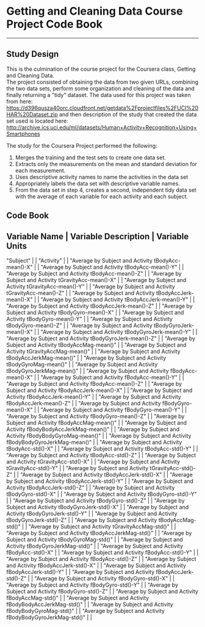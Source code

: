 # Getting and Cleaning Data Course Project Code Book
***

## Study Design
This is the culmination of the course project for the Coursera class, Getting and Cleaning Data.  
The project consisted of obtaining the data from two given URLs, combining the two data sets, perform some organization and cleaning of the data and finally returning a "tidy" dataset.
The data used for this project was taken from here: https://d396qusza40orc.cloudfront.net/getdata%2Fprojectfiles%2FUCI%20HAR%20Dataset.zip and then description of the study that created the data set used is located here: http://archive.ics.uci.edu/ml/datasets/Human+Activity+Recognition+Using+Smartphones 

The study for the Coursera Project performed the following:
1. Merges the training and the test sets to create one data set.
2. Extracts only the measurements on the mean and standard deviation for each measurement. 
3. Uses descriptive activity names to name the activities in the data set
4. Appropriately labels the data set with descriptive variable names. 
5. From the data set in step 4, creates a second, independent tidy data set with the average of each variable for each activity and each subject.

## Code Book


Variable Name | Variable Description | Variable Units
-----------------------------------------
"Subject" |  | 
"Activity" |  | 
"Average by Subject and Activity tBodyAcc-mean()-X" |  | 
"Average by Subject and Activity tBodyAcc-mean()-Y" |  | 
"Average by Subject and Activity tBodyAcc-mean()-Z" |  | 
"Average by Subject and Activity tGravityAcc-mean()-X" |  | 
"Average by Subject and Activity tGravityAcc-mean()-Y" |  | 
"Average by Subject and Activity tGravityAcc-mean()-Z" |  | 
"Average by Subject and Activity tBodyAccJerk-mean()-X" |  | 
"Average by Subject and Activity tBodyAccJerk-mean()-Y" |  | 
"Average by Subject and Activity tBodyAccJerk-mean()-Z" |  | 
"Average by Subject and Activity tBodyGyro-mean()-X" |  | 
"Average by Subject and Activity tBodyGyro-mean()-Y" |  | 
"Average by Subject and Activity tBodyGyro-mean()-Z" |  | 
"Average by Subject and Activity tBodyGyroJerk-mean()-X" |  | 
"Average by Subject and Activity tBodyGyroJerk-mean()-Y" |  | 
"Average by Subject and Activity tBodyGyroJerk-mean()-Z" |  | 
"Average by Subject and Activity tBodyAccMag-mean()" |  | 
"Average by Subject and Activity tGravityAccMag-mean()" |  | 
"Average by Subject and Activity tBodyAccJerkMag-mean()" |  | 
"Average by Subject and Activity tBodyGyroMag-mean()" |  | 
"Average by Subject and Activity tBodyGyroJerkMag-mean()" |  | 
"Average by Subject and Activity fBodyAcc-mean()-X" |  | 
"Average by Subject and Activity fBodyAcc-mean()-Y" |  | 
"Average by Subject and Activity fBodyAcc-mean()-Z" |  | 
"Average by Subject and Activity fBodyAccJerk-mean()-X" |  | 
"Average by Subject and Activity fBodyAccJerk-mean()-Y" |  | 
"Average by Subject and Activity fBodyAccJerk-mean()-Z" |  | 
"Average by Subject and Activity fBodyGyro-mean()-X" |  | 
"Average by Subject and Activity fBodyGyro-mean()-Y" |  | 
"Average by Subject and Activity fBodyGyro-mean()-Z" |  | 
"Average by Subject and Activity fBodyAccMag-mean()" |  | 
"Average by Subject and Activity fBodyBodyAccJerkMag-mean()" |  | 
"Average by Subject and Activity fBodyBodyGyroMag-mean()" |  | 
"Average by Subject and Activity fBodyBodyGyroJerkMag-mean()" |  | 
"Average by Subject and Activity tBodyAcc-std()-X" |  | 
"Average by Subject and Activity tBodyAcc-std()-Y" |  | 
"Average by Subject and Activity tBodyAcc-std()-Z" |  | 
"Average by Subject and Activity tGravityAcc-std()-X" |  | 
"Average by Subject and Activity tGravityAcc-std()-Y" |  | 
"Average by Subject and Activity tGravityAcc-std()-Z" |  | 
"Average by Subject and Activity tBodyAccJerk-std()-X" |  | 
"Average by Subject and Activity tBodyAccJerk-std()-Y" |  | 
"Average by Subject and Activity tBodyAccJerk-std()-Z" |  | 
"Average by Subject and Activity tBodyGyro-std()-X" |  | 
"Average by Subject and Activity tBodyGyro-std()-Y" |  | 
"Average by Subject and Activity tBodyGyro-std()-Z" |  | 
"Average by Subject and Activity tBodyGyroJerk-std()-X" |  | 
"Average by Subject and Activity tBodyGyroJerk-std()-Y" |  | 
"Average by Subject and Activity tBodyGyroJerk-std()-Z" |  | 
"Average by Subject and Activity tBodyAccMag-std()" |  | 
"Average by Subject and Activity tGravityAccMag-std()" |  | 
"Average by Subject and Activity tBodyAccJerkMag-std()" |  | 
"Average by Subject and Activity tBodyGyroMag-std()" |  | 
"Average by Subject and Activity tBodyGyroJerkMag-std()" |  | 
"Average by Subject and Activity fBodyAcc-std()-X" |  | 
"Average by Subject and Activity fBodyAcc-std()-Y" |  | 
"Average by Subject and Activity fBodyAcc-std()-Z" |  | 
"Average by Subject and Activity fBodyAccJerk-std()-X" |  | 
"Average by Subject and Activity fBodyAccJerk-std()-Y" |  | 
"Average by Subject and Activity fBodyAccJerk-std()-Z" |  | 
"Average by Subject and Activity fBodyGyro-std()-X" |  | 
"Average by Subject and Activity fBodyGyro-std()-Y" |  | 
"Average by Subject and Activity fBodyGyro-std()-Z" |  | 
"Average by Subject and Activity fBodyAccMag-std()" |  | 
"Average by Subject and Activity fBodyBodyAccJerkMag-std()" |  | 
"Average by Subject and Activity fBodyBodyGyroMag-std()" |  | 
"Average by Subject and Activity fBodyBodyGyroJerkMag-std()" |  | 